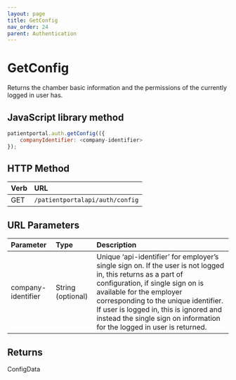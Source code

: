 ```yaml
---
layout: page
title: GetConfig
nav_order: 24
parent: Authentication
---
```


# GetConfig

Returns the chamber basic information and the permissions of the currently logged in user has.

## JavaScript library method

```javascript
patientportal.auth.getConfig(({
    companyIdentifier: <company-identifier>
});
```

## HTTP Method

| Verb | URL                                               |
|:-----|:--------------------------------------------------|
| GET | `/patientportalapi/auth/config` |

## URL Parameters

| Parameter | Type   | Description                                                 |
|:----------|:-------|:------------------------------------------------------------|
| company-identifier | String (optional) | Unique ‘api-identifier’ for employer’s single sign on. If the user is not logged in, this returns as a part of configuration, if single sign on is available for the employer corresponding to the unique identifier. If user is logged in, this is ignored and instead the single sign on information for the logged in user is returned. |

## Returns

ConfigData
